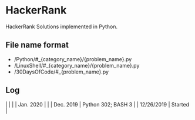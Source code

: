 # HackerRank

HackerRank Solutions implemented in Python. 

## File name format
- /Python/#_{category_name}/{problem_name}.py
- /LinuxShell/#_{category_name}/{problem_name}.py
- /30DaysOfCode/#_{problem_name}.py

## Log
|             |                     |
| Jan. 2020   |                     |
| Dec. 2019   | Python 302; BASH 3  |
| 12/26/2019  | Started             |

